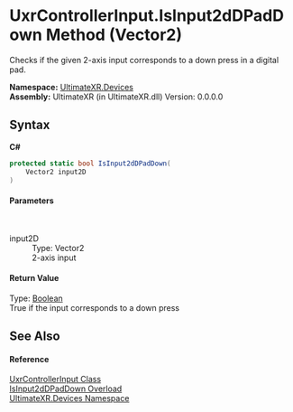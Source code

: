 # UxrControllerInput.IsInput2dDPadDown Method (Vector2)
 

Checks if the given 2-axis input corresponds to a down press in a digital pad.

**Namespace:**&nbsp;<a href="N_UltimateXR_Devices">UltimateXR.Devices</a><br />**Assembly:**&nbsp;UltimateXR (in UltimateXR.dll) Version: 0.0.0.0

## Syntax

**C#**<br />
``` C#
protected static bool IsInput2dDPadDown(
	Vector2 input2D
)
```


#### Parameters
&nbsp;<dl><dt>input2D</dt><dd>Type: Vector2<br />2-axis input</dd></dl>

#### Return Value
Type: <a href="https://docs.microsoft.com/dotnet/api/system.boolean" target="_blank" rel="noopener noreferrer">Boolean</a><br />True if the input corresponds to a down press

## See Also


#### Reference
<a href="T_UltimateXR_Devices_UxrControllerInput">UxrControllerInput Class</a><br /><a href="Overload_UltimateXR_Devices_UxrControllerInput_IsInput2dDPadDown">IsInput2dDPadDown Overload</a><br /><a href="N_UltimateXR_Devices">UltimateXR.Devices Namespace</a><br />